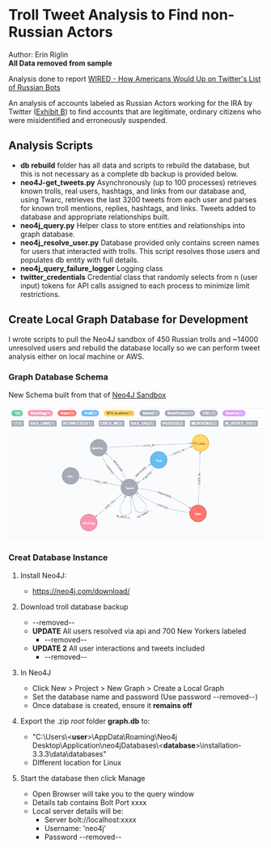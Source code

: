 # Troll Tweet Analysis to Find non-Russian Actors
Author: Erin Riglin  
**All Data removed from sample**

Analysis done to report [WIRED - How Americans Would Up on Twitter's List of Russian Bots](https://www.wired.com/story/how-americans-wound-up-on-twitters-list-of-russian-bots/)

An analysis of accounts labeled as Russian Actors working for the IRA by Twitter ([Exhibit B](https://democrats-intelligence.house.gov/uploadedfiles/exhibit_b.pdf)) to find accounts that are legitimate, ordinary citizens who were misidentified and erroneously suspended.

## Analysis Scripts

* **db rebuild** folder has all data and scripts to rebuild the database, but this is not necessary as a complete db backup is provided below. 
* **neo4J-get_tweets.py** Asynchronously (up to 100 processes) retrieves known trolls, real users, hashtags, and links from our database and, using Twarc, retrieves the last 3200  tweets from each user and parses for known troll mentions, replies, hashtags, and links. Tweets added to database and appropriate relationships built.
* **neo4j_query.py** Helper class to store entities and relationships into graph database.
* **neo4j_resolve_user.py** Database provided only contains screen names for users that interacted with trolls. This script resolves those users and populates db entity with full details.
* **neo4j_query_failure_logger** Logging class
* **twitter_credentials** Credential class that randomly selects from n (user input) tokens for API calls assigned to each process to minimize limit restrictions.

## Create Local Graph Database for Development

I wrote scripts to pull the Neo4J sandbox of 450 Russian trolls and ~14000 unresolved users and rebuild the database locally so we can perform tweet analysis either on local machine or AWS. 

### Graph Database Schema
New Schema built from that of [Neo4J Sandbox](https://neo4j.com/sandbox-v2/#)

![image](https://github.com/emrig/emrig-WorkSamples/raw/master/TweetAnalysis-RussianTrolls/troll_db_schema.png "Graph Database Schema")

### Creat Database Instance

  1. Install Neo4J:  
      * <https://neo4j.com/download/>
      
  2. Download troll database backup
      * --removed--
      * **UPDATE** All users resolved via api and 700 New Yorkers labeled
        * --removed--
      * **UPDATE 2** All user interactions and tweets included
        * --removed--
      
  3. In Neo4J
      * Click New > Project > New Graph > Create a Local Graph
      * Set the database name and password (Use password --removed--)
      * Once database is created, ensure it **remains off**
      
  4. Export the .zip *root* folder **graph.db** to:
      * "C:\Users\\<**user**>\\AppData\Roaming\Neo4j Desktop\Application\neo4jDatabases\\<**database**>\\installation-3.3.3\data\databases\"
      * DIfferent location for Linux
      
  5. Start the database then click Manage
      * Open Browser will take you to the query window
      * Details tab contains Bolt Port xxxx
      * Local server details will be:
          * Server bolt://localhost:xxxx
          * Username: 'neo4j'
          * Password --removed--

